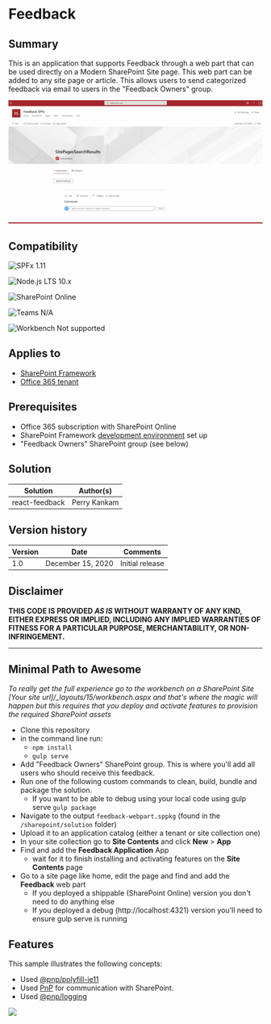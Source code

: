# Feedback

## Summary

This is an application that supports Feedback through a web part that can be used directly on a Modern SharePoint Site page. This web part can be added to any site page or article. This allows users to send categorized feedback via email to users in the "Feedback Owners" group.

![Feedback](./assets/feedbackwebpart.gif)

## Compatibility

![SPFx 1.11](https://img.shields.io/badge/SPFx-1.11-green.svg)

![Node.js LTS 10.x](https://img.shields.io/badge/Node.js-LTS%2010.x-green.svg)

![SharePoint Online](https://img.shields.io/badge/SharePoint-Online-red.svg)

![Teams N/A](https://img.shields.io/badge/Teams-N%2FA-lightgrey.svg)

![Workbench Not supported](https://img.shields.io/badge/Workbench-Not%20Supported-lightgrey.svg)


## Applies to

* [SharePoint Framework](https://docs.microsoft.com/sharepoint/dev/spfx/sharepoint-framework-overview)
* [Office 365 tenant](https://docs.microsoft.com/sharepoint/dev/spfx/set-up-your-development-environment)

## Prerequisites

* Office 365 subscription with SharePoint Online
* SharePoint Framework [development environment](https://docs.microsoft.com/sharepoint/dev/spfx/set-up-your-development-environment) set up
* "Feedback Owners" SharePoint group (see below)

## Solution

Solution|Author(s)
--------|---------
react-feedback | Perry Kankam 

## Version history

Version|Date|Comments
-------|----|--------
1.0|December 15, 2020|Initial release

## Disclaimer

**THIS CODE IS PROVIDED *AS IS* WITHOUT WARRANTY OF ANY KIND, EITHER EXPRESS OR IMPLIED, INCLUDING ANY IMPLIED WARRANTIES OF FITNESS FOR A PARTICULAR PURPOSE, MERCHANTABILITY, OR NON-INFRINGEMENT.**

---

## Minimal Path to Awesome

*To really get the full experience go to the workbench on a SharePoint Site [Your site url]/_layouts/15/workbench.aspx and that's where the magic will happen but this requires that you deploy and activate features to provision the required SharePoint assets*

* Clone this repository
* in the command line run:
  * `npm install`
  * `gulp serve`
* Add "Feedback Owners" SharePoint group. This is where you'll add all users who should receive this feedback.
* Run one of the following custom commands to clean, build, bundle and package the solution.
    * If you want to be able to debug using your local code using gulp serve
    `gulp package`
* Navigate to the output `feedback-webpart.sppkg` (found in the `/sharepoint/solution` folder)
* Upload it to an application catalog (either a tenant or site collection one)
* In your site collection go to **Site Contents** and click **New** > **App**
* Find and add the **Feedback Application** App
    * wait for it to finish installing and activating features on the **Site Contents** page
* Go to a site page like home, edit the page and find and add the **Feedback** web part
    * If you deployed a shippable (SharePoint Online) version you don't need to do anything else
    * If you deployed a debug (http://localhost:4321) version you'll need to ensure gulp serve is running

## Features

This sample illustrates the following concepts:
- Used [@pnp/polyfill-ie11](https://pnp.github.io/pnpjs/concepts/polyfill/)
- Used [PnP](https://pnp.github.io/pnpjs/) for communication with SharePoint.
- Used [@pnp/logging](https://pnp.github.io/pnpjs/logging/)

<img src="https://telemetry.sharepointpnp.com/sp-dev-fx-webparts/samples/react-feedback" />

